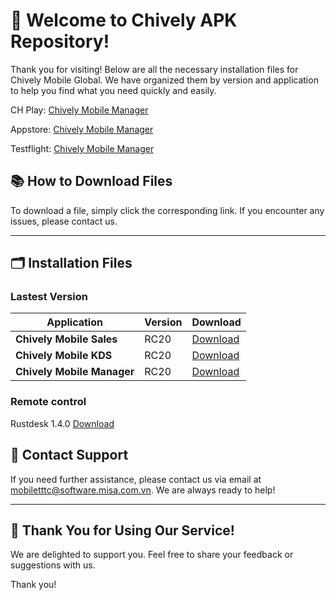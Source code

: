 # 🎉 **Welcome to Chively APK Repository!**

Thank you for visiting! Below are all the necessary installation files for Chively Mobile Global. We have organized them by version and application to help you find what you need quickly and easily.

CH Play:
[Chively Mobile Manager](https://play.google.com/store/apps/details?id=vn.com.misa.chivelymanagerus)

Appstore:
[Chively Mobile Manager](https://apps.apple.com/vn/app/chively-manager/id6747693976)

Testflight:
[Chively Mobile Manager](https://testflight.apple.com/join/wfvTykFb)


## 📚 **How to Download Files**
To download a file, simply click the corresponding link. If you encounter any issues, please contact us.

---

## 🗂️ **Installation Files**

### Lastest Version

| Application | Version | Download |
|---|---|---|
| **Chively Mobile Sales** | RC20 | [Download](https://github.com/CukCuk-US/Chively-US/releases/download/RC20.1/Sales_RC20_0_0_1.apk) |
| **Chively Mobile KDS** | RC20 | [Download](https://github.com/CukCuk-US/Chively-US/releases/download/RC20.1/KDS_RC20_0_0_1.apk) |
| **Chively Mobile Manager** | RC20 | [Download](https://github.com/CukCuk-US/Chively-US/releases/download/RC20.1/Manager_RC20_0_0_1.apk) |

### Remote control 
Rustdesk 1.4.0 [Download](https://github.com/rustdesk/rustdesk/releases/download/1.4.0/rustdesk-1.4.0-universal-signed.apk)


## 📧 **Contact Support**

If you need further assistance, please contact us via email at [mobiletttc@software.misa.com.vn](mailto:mobiletttc@software.misa.com.vn). We are always ready to help!

---

## 🚀 **Thank You for Using Our Service!**

We are delighted to support you. Feel free to share your feedback or suggestions with us.

Thank you!

